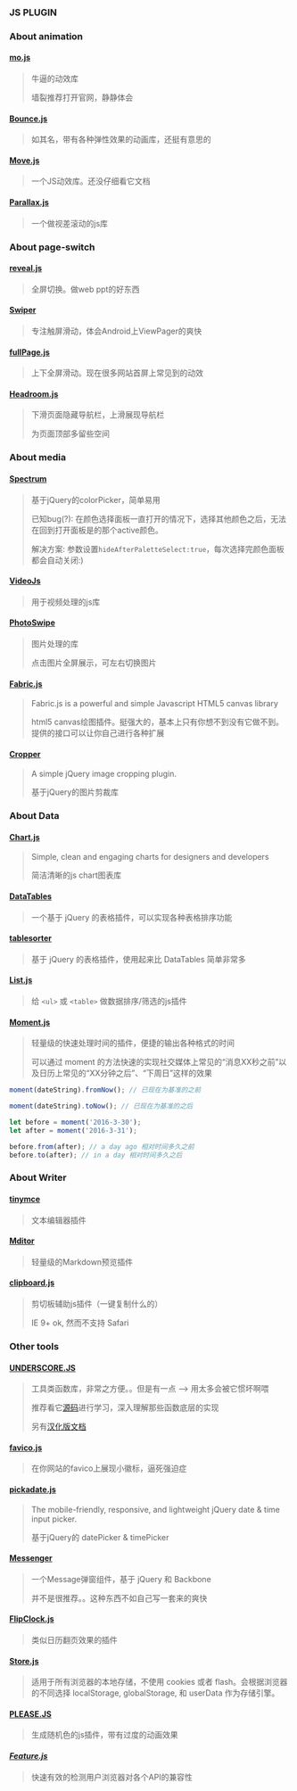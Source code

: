 ### JS PLUGIN

### About animation

#### [mo.js](http://mojs.io/)

> 牛逼的动效库
> 
> 墙裂推荐打开官网，静静体会

#### [Bounce.js](http://bouncejs.com/)

> 如其名，带有各种弹性效果的动画库，还挺有意思的

#### [Move.js](http://visionmedia.github.io/move.js/)

> 一个JS动效库。还没仔细看它文档

#### [Parallax.js](http://matthew.wagerfield.com/parallax/)

> 一个做视差滚动的js库

### About page-switch

#### [reveal.js](http://lab.hakim.se/reveal-js/#/)

> 全屏切换。做web ppt的好东西

#### [Swiper](http://www.swiper.com.cn/)

> 专注触屏滑动，体会Android上ViewPager的爽快

#### [fullPage.js](http://alvarotrigo.com/fullPage/)

> 上下全屏滑动。现在很多网站首屏上常见到的动效

#### [Headroom.js](http://wicky.nillia.ms/headroom.js/)

> 下滑页面隐藏导航栏，上滑展现导航栏
> 
> 为页面顶部多留些空间

### About media

#### [Spectrum](http://bgrins.github.io/spectrum/)

> 基于jQuery的colorPicker，简单易用
> 
> 已知bug(?): 在颜色选择面板一直打开的情况下，选择其他颜色之后，无法在回到打开面板是的那个active颜色。
> 
> 解决方案: 参数设置`hideAfterPaletteSelect:true`，每次选择完颜色面板都会自动关闭:)

#### [VideoJs](http://videojs.com/)

> 用于视频处理的js库

#### [PhotoSwipe](http://photoswipe.com/)

> 图片处理的库
> 
> 点击图片全屏展示，可左右切换图片

#### [Fabric.js](http://fabricjs.com/)

> Fabric.js is a powerful and simple Javascript HTML5 canvas library
> 
> html5 canvas绘图插件。挺强大的，基本上只有你想不到没有它做不到。提供的接口可以让你自己进行各种扩展

#### [Cropper](http://fengyuanchen.github.io/cropper/)

> A simple jQuery image cropping plugin.
> 
> 基于jQuery的图片剪裁库

### About Data

#### [Chart.js](http://www.chartjs.org/)

> Simple, clean and engaging charts for designers and developers
> 
> 简洁清晰的js chart图表库

#### [DataTables](https://datatables.net/)

> 一个基于 jQuery 的表格插件，可以实现各种表格排序功能

#### [tablesorter](https://mottie.github.io/tablesorter/docs/)

> 基于 jQuery 的表格插件，使用起来比 DataTables 简单非常多

#### [List.js](http://www.listjs.com/)

> 给 `<ul>` 或 `<table>` 做数据排序/筛选的js插件

#### [Moment.js](http://momentjs.com/)

> 轻量级的快速处理时间的插件，便捷的输出各种格式的时间
> 
> 可以通过 moment 的方法快速的实现社交媒体上常见的“消息XX秒之前”以及日历上常见的“XX分钟之后”、“下周日”这样的效果

```js
moment(dateString).fromNow(); // 已现在为基准的之前

moment(dateString).toNow(); // 已现在为基准的之后

let before = moment('2016-3-30');
let after = moment('2016-3-31');

before.from(after); // a day ago 相对时间多久之前
before.to(after); // in a day 相对时间多久之后
```

### About Writer

#### [tinymce](https://www.tinymce.com/)

> 文本编辑器插件

#### [Mditor](http://bh-lay.github.io/mditor/)

> 轻量级的Markdown预览插件

#### [clipboard.js](https://clipboardjs.com/)

> 剪切板辅助js插件（一键复制什么的）
> 
> IE 9+ ok, 然而不支持 Safari

### Other tools

#### [UNDERSCORE.JS](http://underscorejs.org/)

> 工具类函数库，非常之方便。。但是有一点 --> 用太多会被它惯坏啊喂
> 
> 推荐看它[源码](http://underscorejs.org/docs/underscore.html)进行学习，深入理解那些函数底层的实现
> 
> 另有[汉化版文档](http://www.css88.com/doc/underscore/)

#### [favico.js](http://lab.ejci.net/favico.js/)

> 在你网站的favico上展现小徽标，逼死强迫症

#### [pickadate.js](http://amsul.ca/pickadate.js/)

> The mobile-friendly, responsive, and lightweight
jQuery date & time input picker.
>
> 基于jQuery的 datePicker & timePicker

#### [Messenger](http://www.bootcss.com/p/messenger/)

> 一个Message弹窗组件，基于 jQuery 和 Backbone
> 
> 并不是很推荐。。这种东西不如自己写一套来的爽快

#### [FlipClock.js](http://flipclockjs.com/)

> 类似日历翻页效果的插件

#### [Store.js](https://github.com/marcuswestin/store.js)

> 适用于所有浏览器的本地存储，不使用 cookies 或者 flash。会根据浏览器的不同选择 localStorage, globalStorage, 和 userData 作为存储引擎。

#### [PLEASE.JS](http://www.checkman.io/please/)

> 生成随机色的js插件，带有过度的动画效果

#### *[Feature.js](http://featurejs.com/)*

> 快速有效的检测用户浏览器对各个API的兼容性
